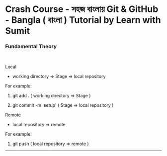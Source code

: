 # Crash Course - সহজ বাংলায় Git & GitHub - Bangla ( বাংলা ) Tutorial by Learn with Sumit

### Fundamental Theory

<br>

Local

- working directory => Stage => local repository

For example: <br>

1. git add . ( working directory => Stage )

2. git commit -m 'setup' ( Stage => local repository )

Remote

- local repository => remote

For example: <br>

1. git push ( local repository => remote )

---
